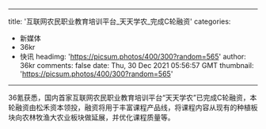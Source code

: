 
---
title: '互联网农民职业教育培训平台_天天学农_完成C轮融资'
categories: 
 - 新媒体
 - 36kr
 - 快讯
headimg: 'https://picsum.photos/400/300?random=565'
author: 36kr
comments: false
date: Thu, 30 Dec 2021 05:56:57 GMT
thumbnail: 'https://picsum.photos/400/300?random=565'
---

<div>   
36氪获悉，国内首家互联网农民职业教育培训平台“天天学农”已完成C轮融资，本轮融资由松禾资本领投，融资将用于丰富课程产品线，将课程内容从现有的种植板块向农林牧渔大农业板块做延展，并优化课程质量等。  
</div>
            